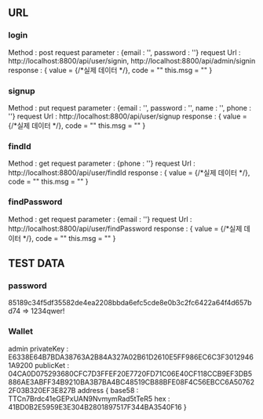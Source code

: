 ## URL
### login
  Method : post
  request parameter : {email : '', password : ''}
  request Url : http://localhost:8800/api/user/signin, http://localhost:8800/api/admin/signin
  response : { value = {/*실제 데이터 */}, code = "" this.msg = "" }
### signup
  Method : put
  request parameter : {email : '', password : '', name : '', phone : ''}
  request Url : http://localhost:8800/api/user/signup
  response : { value = {/*실제 데이터 */}, code = "" this.msg = "" }
### findId
  Method : get
  request parameter : {phone : ''}
  request Url : http://localhost:8800/api/user/findId
  response : { value = {/*실제 데이터 */}, code = "" this.msg = "" }
### findPassword
  Method : get
  request parameter : {email : ''}
  request Url : http://localhost:8800/api/user/findPassword
  response : { value = {/*실제 데이터 */}, code = "" this.msg = "" }

## TEST DATA
### password
  85189c34f5df35582de4ea2208bbda6efc5cde8e0b3c2fc6422a64f4d657bd74 => 1234qwer!

### Wallet
  admin 
    privateKey : E6338E64B7BDA38763A2B84A327A02B61D2610E5FF986EC6C3F30129461A9200
    publicKet : 04CA0D075293680CFC7D3FFEF20E7720FD71C06E40CF118CCB9EF3DB5886AE3ABFF34B9210BA3B7BA4BC48519CB88BFE08F4C56EBCC6A507622F03B320EF3E827B
    address {
      base58 : TTCn7Brdc41eGEPxUAN9NvmymRad5tTeR5
      hex : 41BD0B2E5959E3E304B2801897517F344BA3540F16
    }